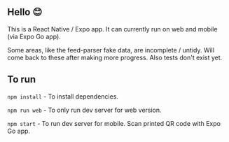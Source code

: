 ## Hello 😊

This is a React Native / Expo app. It can currently run on web and mobile (via Expo Go app).

Some areas, like the feed-parser fake data, are incomplete / untidy. Will come back to these after making more progress. Also tests don't exist yet.

## To run

`npm install` - To install dependencies.

`npm run web` - To only run dev server for web version.

`npm start` - To run dev server for mobile. Scan printed QR code with Expo Go app.
